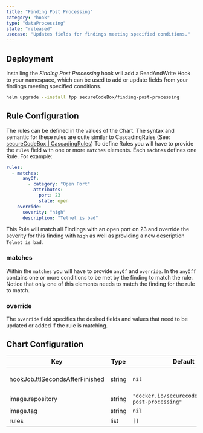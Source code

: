 ```yaml
---
title: "Finding Post Processing"
category: "hook"
type: "dataProcessing"
state: "released"
usecase: "Updates fields for findings meeting specified conditions."
---
```


<!-- end -->

## Deployment

Installing the _Finding Post Processing_ hook will add a ReadAndWrite Hook to your namespace,
which can be used to add or update fields from your findings meeting specified conditions.

```bash
helm upgrade --install fpp secureCodeBox/finding-post-processing
```

## Rule Configuration

The rules can be defined in the values of the Chart.
The syntax and semantic for these rules are quite similar to CascadingRules (See: [secureCodeBox | CascadingRules](/docs/api/crds/cascading-rule))
To define Rules you will have to provide the `rules` field with one or more `matches` elements.
Each `machtes` defines one Rule.
For example:

```yaml
rules:
  - matches:
      anyOf:
        - category: "Open Port"
          attributes:
            port: 23
            state: open
    override:
      severity: "high"
      description: "Telnet is bad"
```

This Rule will match all Findings with an open port on 23 and override the severity for this finding with `high` as well as providing a new description `Telnet is bad`.

### matches

Within the `matches` you will have to provide `anyOf` and `override`.
In the `anyOff` contains one or more conditions to be met by the finding to match the rule.
Notice that only one of this elements needs to match the finding for the rule to match.

### override

The `override` field specifies the desired fields and values that need to be updated or added if the rule is matching.

## Chart Configuration

| Key | Type | Default | Description |
|-----|------|---------|-------------|
| hookJob.ttlSecondsAfterFinished | string | `nil` | Seconds after which the kubernetes job for the hook will be deleted. Requires the Kubernetes TTLAfterFinished controller: https://kubernetes.io/docs/concepts/workloads/controllers/ttlafterfinished/ |
| image.repository | string | `"docker.io/securecodebox/finding-post-processing"` | Hook image repository |
| image.tag | string | `nil` |  |
| rules | list | `[]` |  |
